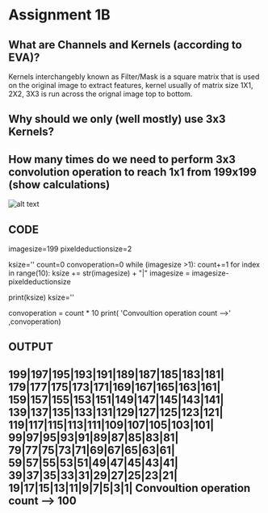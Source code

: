 # Assignment 1B


What are Channels and Kernels (according to EVA)?
--

Kernels interchangebly known as Filter/Mask is a square matrix that is used on the original image to extract features, kernel usually of matrix size 1X1, 2X2, 3X3 is run across the orignal image top to bottom.

Why should we only (well mostly) use 3x3 Kernels?
--



How many times do we need to perform 3x3 convolution operation to reach 1x1 from 199x199 (show calculations)
--
![alt text](https://user-images.githubusercontent.com/11686582/56873564-c49c0d00-6a50-11e9-9794-a51042fb4e2a.png)


CODE 
---------
imagesize=199
pixeldeductionsize=2

ksize=''
count=0
convoperation=0
while (imagesize >1):
  count+=1
  for index in range(10):
      ksize += str(imagesize) + "|"
      imagesize = imagesize-pixeldeductionsize
  
  print(ksize)
  ksize=''
 
convoperation =  count * 10
print( 'Convoultion operation count -->' ,convoperation)

OUTPUT
------
199|197|195|193|191|189|187|185|183|181|
179|177|175|173|171|169|167|165|163|161|
159|157|155|153|151|149|147|145|143|141|
139|137|135|133|131|129|127|125|123|121|
119|117|115|113|111|109|107|105|103|101|
99|97|95|93|91|89|87|85|83|81|
79|77|75|73|71|69|67|65|63|61|
59|57|55|53|51|49|47|45|43|41|
39|37|35|33|31|29|27|25|23|21|
19|17|15|13|11|9|7|5|3|1|
Convoultion operation count --> 100
-----------------------------------
